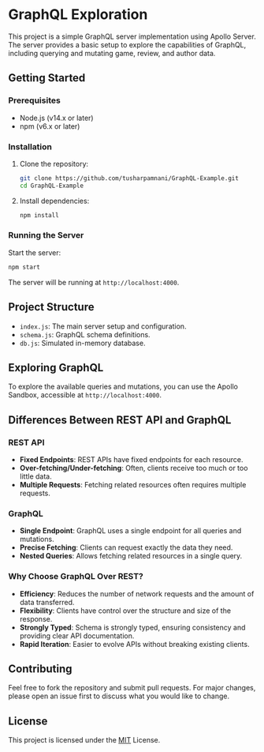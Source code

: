 # GraphQL Exploration

This project is a simple GraphQL server implementation using Apollo Server. The server provides a basic setup to explore the capabilities of GraphQL, including querying and mutating game, review, and author data.

## Getting Started

### Prerequisites

- Node.js (v14.x or later)
- npm (v6.x or later)

### Installation

1. Clone the repository:
    ```bash
    git clone https://github.com/tusharpamnani/GraphQL-Example.git
    cd GraphQL-Example
    ```

2. Install dependencies:
    ```bash
    npm install
    ```

### Running the Server

Start the server:
```bash
npm start
```

The server will be running at `http://localhost:4000`.

## Project Structure

- `index.js`: The main server setup and configuration.
- `schema.js`: GraphQL schema definitions.
- `db.js`: Simulated in-memory database.

## Exploring GraphQL

To explore the available queries and mutations, you can use the Apollo Sandbox, accessible at `http://localhost:4000`.

## Differences Between REST API and GraphQL

### REST API

- **Fixed Endpoints**: REST APIs have fixed endpoints for each resource.
- **Over-fetching/Under-fetching**: Often, clients receive too much or too little data.
- **Multiple Requests**: Fetching related resources often requires multiple requests.

### GraphQL

- **Single Endpoint**: GraphQL uses a single endpoint for all queries and mutations.
- **Precise Fetching**: Clients can request exactly the data they need.
- **Nested Queries**: Allows fetching related resources in a single query.

### Why Choose GraphQL Over REST?

- **Efficiency**: Reduces the number of network requests and the amount of data transferred.
- **Flexibility**: Clients have control over the structure and size of the response.
- **Strongly Typed**: Schema is strongly typed, ensuring consistency and providing clear API documentation.
- **Rapid Iteration**: Easier to evolve APIs without breaking existing clients.

## Contributing

Feel free to fork the repository and submit pull requests. For major changes, please open an issue first to discuss what you would like to change.

## License

This project is licensed under the [MIT](LICENSE) License.
